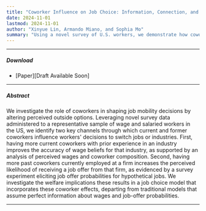```yaml
---
title: "Coworker Influence on Job Choice: Information, Connection, and Industry Switching"
date: 2024-11-01
lastmod: 2024-11-01
author: "Xinyue Lin, Armando Miano, and Sophia Mo"
summary: "Using a novel survey of U.S. workers, we demonstrate how coworkers shape job mobility by improving workers' information about wages and job opportunities across different industries."
---
```


---
##### Download
+ [Paper][Draft Available Soon]

---

##### Abstract

 We investigate the role of coworkers in shaping job mobility decisions by altering perceived outside options. Leveraging novel survey data administered to a representative sample of wage and salaried workers in the US, we identify two key channels through which current and former coworkers influence workers' decisions to switch jobs or industries. First, having more current coworkers with prior experience in an industry improves the accuracy of wage beliefs for that industry, as supported by an analysis of perceived wages and coworker composition. Second, having more past coworkers currently employed at a firm increases the perceived likelihood of receiving a job offer from that firm, as evidenced by a survey experiment eliciting job offer probabilities for hypothetical jobs. We investigate the welfare implications these results in a job choice model that incorporates these coworker effects, departing from traditional models that assume perfect information about wages and job-offer probabilities.

---

